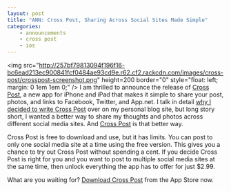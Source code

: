 ```yaml
---
layout: post
title: "ANN: Cross Post, Sharing Across Social Sites Made Simple"
categories:
    - announcements
    - cross post
    - ios
---
```

\<img src="http://257bf79813094f196f16-bc6ead213ec900841fcf0484ae93cd9e.r62.cf2.rackcdn.com/images/cross-post/crosspost-screenshot.png" height=200 border="0" style="float: left; margin: 0 1em 1em 0;" /\> I am thrilled to announce the release of [Cross Post][crosspost], a new app for iPhone and iPad that makes it simple to share your post, photos, and links to Facebook, Twitter, and App.net. I talk in detail [why I decided to write Cross Post][why] over on my personal blog site, but long story short, I wanted a better way to share my thoughts and photos across different social media sites. And [Cross Post][crosspost] is that better way.

Cross Post is free to download and use, but it has limits. You can post to only one social media site at a time using the free version. This gives you a chance to try out Cross Post without spending a cent. If you decide Cross Post is right for you and you want to post to multiple social media sites at the same time, then unlock everything the app has to offer for just $2.99.

What are you waiting for? [Download Cross Post][appstore] from the App Store now.


[crosspost]: http://www.whitepeaksoftware.com/cross-post
[why]: http://www.thecave.com/2014/09/14/cross-posting-to-app.net-facebook-and-twitter/
[appstore]: https://itunes.apple.com/us/app/cross-post/id872543786?mt=8&uo=4&at=11lcj9&ct=blog
[screenshot]: http://257bf79813094f196f16-bc6ead213ec900841fcf0484ae93cd9e.r62.cf2.rackcdn.com/images/cross-post/crosspost-screenshot.png
